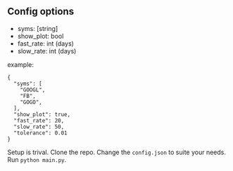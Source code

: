 ## Config options

* syms: [string]
* show_plot: bool
* fast_rate: int (days) 
* slow_rate: int (days)

example:
```
{
  "syms": [
    "GOOGL",
    "FB",
    "GOGO",
  ],
  "show_plot": true,
  "fast_rate": 20,
  "slow_rate": 50,
  "tolerance": 0.01
}
```

Setup is trival. Clone the repo. Change the `config.json` to suite your needs. Run `python main.py`.
